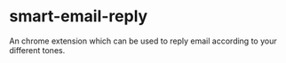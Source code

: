 # smart-email-reply
An chrome extension which can be used to reply email according to your different tones.
